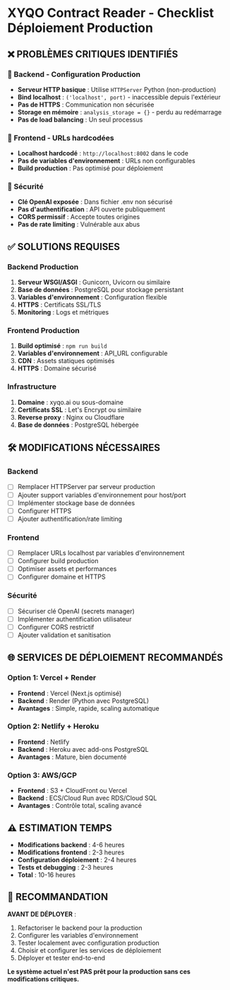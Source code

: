 # XYQO Contract Reader - Checklist Déploiement Production

## ❌ PROBLÈMES CRITIQUES IDENTIFIÉS

### 🚨 Backend - Configuration Production
- **Serveur HTTP basique** : Utilise `HTTPServer` Python (non-production)
- **Bind localhost** : `('localhost', port)` - inaccessible depuis l'extérieur
- **Pas de HTTPS** : Communication non sécurisée
- **Storage en mémoire** : `analysis_storage = {}` - perdu au redémarrage
- **Pas de load balancing** : Un seul processus

### 🚨 Frontend - URLs hardcodées
- **Localhost hardcodé** : `http://localhost:8002` dans le code
- **Pas de variables d'environnement** : URLs non configurables
- **Build production** : Pas optimisé pour déploiement

### 🚨 Sécurité
- **Clé OpenAI exposée** : Dans fichier .env non sécurisé
- **Pas d'authentification** : API ouverte publiquement
- **CORS permissif** : Accepte toutes origines
- **Pas de rate limiting** : Vulnérable aux abus

## ✅ SOLUTIONS REQUISES

### Backend Production
1. **Serveur WSGI/ASGI** : Gunicorn, Uvicorn ou similaire
2. **Base de données** : PostgreSQL pour stockage persistant
3. **Variables d'environnement** : Configuration flexible
4. **HTTPS** : Certificats SSL/TLS
5. **Monitoring** : Logs et métriques

### Frontend Production
1. **Build optimisé** : `npm run build`
2. **Variables d'environnement** : API_URL configurable
3. **CDN** : Assets statiques optimisés
4. **HTTPS** : Domaine sécurisé

### Infrastructure
1. **Domaine** : xyqo.ai ou sous-domaine
2. **Certificats SSL** : Let's Encrypt ou similaire
3. **Reverse proxy** : Nginx ou Cloudflare
4. **Base de données** : PostgreSQL hébergée

## 🛠️ MODIFICATIONS NÉCESSAIRES

### Backend
- [ ] Remplacer HTTPServer par serveur production
- [ ] Ajouter support variables d'environnement pour host/port
- [ ] Implémenter stockage base de données
- [ ] Configurer HTTPS
- [ ] Ajouter authentification/rate limiting

### Frontend
- [ ] Remplacer URLs localhost par variables d'environnement
- [ ] Configurer build production
- [ ] Optimiser assets et performances
- [ ] Configurer domaine et HTTPS

### Sécurité
- [ ] Sécuriser clé OpenAI (secrets manager)
- [ ] Implémenter authentification utilisateur
- [ ] Configurer CORS restrictif
- [ ] Ajouter validation et sanitisation

## 🌐 SERVICES DE DÉPLOIEMENT RECOMMANDÉS

### Option 1: Vercel + Render
- **Frontend** : Vercel (Next.js optimisé)
- **Backend** : Render (Python avec PostgreSQL)
- **Avantages** : Simple, rapide, scaling automatique

### Option 2: Netlify + Heroku
- **Frontend** : Netlify
- **Backend** : Heroku avec add-ons PostgreSQL
- **Avantages** : Mature, bien documenté

### Option 3: AWS/GCP
- **Frontend** : S3 + CloudFront ou Vercel
- **Backend** : ECS/Cloud Run avec RDS/Cloud SQL
- **Avantages** : Contrôle total, scaling avancé

## ⚠️ ESTIMATION TEMPS

- **Modifications backend** : 4-6 heures
- **Modifications frontend** : 2-3 heures
- **Configuration déploiement** : 2-4 heures
- **Tests et debugging** : 2-3 heures
- **Total** : 10-16 heures

## 🎯 RECOMMANDATION

**AVANT DE DÉPLOYER** :
1. Refactoriser le backend pour la production
2. Configurer les variables d'environnement
3. Tester localement avec configuration production
4. Choisir et configurer les services de déploiement
5. Déployer et tester end-to-end

**Le système actuel n'est PAS prêt pour la production sans ces modifications critiques.**
